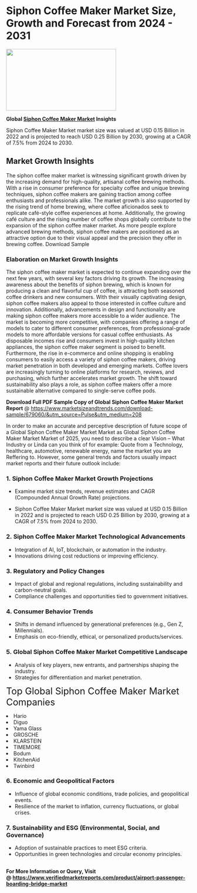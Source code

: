 <H1>Siphon Coffee Maker Market Size, Growth and Forecast from 2024 - 2031</H1><img class="aligncenter size-medium wp-image-584254" src="https://thirdeyenews.in/wp-content/uploads/2024/09/Global-Market-Research-300x168.jpeg" alt="" width="300" height="168" /><p><strong>Global&nbsp;<a href="https://www.marketsizeandtrends.com/download-sample/679060/&amp;utm_source=Pulse&amp;utm_medium=208">Siphon Coffee Maker Market</a> Insights</strong></p><p>Siphon Coffee Maker Market market size was valued at USD 0.15 Billion in 2022 and is projected to reach USD 0.25 Billion by 2030, growing at a CAGR of 7.5% from 2024 to 2030.</p><p><h2>Market Growth Insights</h2> The siphon coffee maker market is witnessing significant growth driven by the increasing demand for high-quality, artisanal coffee brewing methods. With a rise in consumer preference for specialty coffee and unique brewing techniques, siphon coffee makers are gaining traction among coffee enthusiasts and professionals alike. The market growth is also supported by the rising trend of home brewing, where coffee aficionados seek to replicate café-style coffee experiences at home. Additionally, the growing café culture and the rising number of coffee shops globally contribute to the expansion of the siphon coffee maker market. As more people explore advanced brewing methods, siphon coffee makers are positioned as an attractive option due to their visual appeal and the precision they offer in brewing coffee. Download Sample <h3>Elaboration on Market Growth Insights</h3> The siphon coffee maker market is expected to continue expanding over the next few years, with several key factors driving its growth. The increasing awareness about the benefits of siphon brewing, which is known for producing a clean and flavorful cup of coffee, is attracting both seasoned coffee drinkers and new consumers. With their visually captivating design, siphon coffee makers also appeal to those interested in coffee culture and innovation. Additionally, advancements in design and functionality are making siphon coffee makers more accessible to a wider audience. The market is becoming more competitive, with companies offering a range of models to cater to different consumer preferences, from professional-grade models to more affordable versions for casual coffee enthusiasts. As disposable incomes rise and consumers invest in high-quality kitchen appliances, the siphon coffee maker segment is poised to benefit. Furthermore, the rise in e-commerce and online shopping is enabling consumers to easily access a variety of siphon coffee makers, driving market penetration in both developed and emerging markets. Coffee lovers are increasingly turning to online platforms for research, reviews, and purchasing, which further accelerates market growth. The shift toward sustainability also plays a role, as siphon coffee makers offer a more sustainable alternative compared to single-serve coffee pods. </p><p><span class=""><strong>Download Full PDF Sample Copy of Global Siphon Coffee Maker Market Report</strong> @ <a href="https://www.marketsizeandtrends.com/download-sample/679060/&amp;utm_source=Pulse&amp;utm_medium=208" target="_blank">https://www.marketsizeandtrends.com/download-sample/679060/&amp;utm_source=Pulse&amp;utm_medium=208</a></span></p><p>In order to make an accurate and perceptive description of future scope of a Global&nbsp;Siphon Coffee Maker Market Market as Global&nbsp;Siphon Coffee Maker Market Market of 2025, you need to describe a clear Vision &ndash; What Industry or Linda can you think of for example: Quote from a Technology, healthcare, automotive, renewable energy, name the market you are Reffering to. However, some general trends and factors usually impact market reports and their future outlook include:</p><h3>1.&nbsp;<strong>Siphon Coffee Maker Market Growth Projections</strong></h3><ul><li>Examine market size trends, revenue estimates and CAGR (Compounded Annual Growth Rate) projections.</li><li><p>Siphon Coffee Maker Market market size was valued at USD 0.15 Billion in 2022 and is projected to reach USD 0.25 Billion by 2030, growing at a CAGR of 7.5% from 2024 to 2030.</p></li></ul><h3>2.&nbsp;<strong>Siphon Coffee Maker Market Technological Advancements</strong></h3><ul><li>Integration of AI, IoT, blockchain, or automation in the industry.</li><li>Innovations driving cost reductions or improving efficiency.</li></ul><h3>3.&nbsp;<strong>Regulatory and Policy Changes</strong></h3><ul><li>Impact of global and regional regulations, including sustainability and carbon-neutral goals.</li><li>Compliance challenges and opportunities tied to government initiatives.</li></ul><h3>4.&nbsp;<strong>Consumer Behavior Trends</strong></h3><ul><li>Shifts in demand influenced by generational preferences (e.g., Gen Z, Millennials).</li><li>Emphasis on eco-friendly, ethical, or personalized products/services.</li></ul><h3>5.&nbsp;<strong>Global Siphon Coffee Maker Market Competitive Landscape</strong></h3><ul><li>Analysis of key players, new entrants, and partnerships shaping the industry.</li><li>Strategies for differentiation and market penetration.</li></ul><p data-pm-slice="1 1 []"><span style="color: inherit; font-family: inherit; font-size: 25px;">Top Global Siphon Coffee Maker Market Companies</span></p><div class="" data-test-id=""><p><li>Hario</li><li> Diguo</li><li> Yama Glass</li><li> GROSCHE</li><li> KLARSTEIN</li><li> TIMEMORE</li><li> Bodum</li><li> KitchenAid</li><li> Twinbird</li></p></div><h3>6.&nbsp;<strong>Economic and Geopolitical Factors</strong></h3><ul><li>Influence of global economic conditions, trade policies, and geopolitical events.</li><li>Resilience of the market to inflation, currency fluctuations, or global crises.</li></ul><h3>7.&nbsp;<strong>Sustainability and ESG (Environmental, Social, and Governance)</strong></h3><ul><li>Adoption of sustainable practices to meet ESG criteria.</li><li>Opportunities in green technologies and circular economy principles.</li></ul><h2><strong style="font-size: 14px;">For More Information or Query, Visit @&nbsp;</strong><a style="background-color: #ffffff; font-size: 14px;" href="https://www.marketsizeandtrends.com/report/siphon-coffee-maker-market/" target="_blank">https://www.verifiedmarketreports.com/product/airport-passenger-boarding-bridge-market</a></h2>
